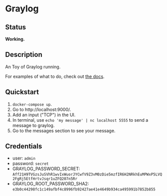 # Graylog

## Status

**Working.**

## Description

An Toy of Graylog running.  

For examples of what to do, check out [the docs](https://docs.graylog.org/docs/docker).

## Quickstart

1. `docker-compose up`.
2. Go to http://localhost:9000/.
3. Add an input ("TCP") in the UI.
4. In terminal, use `echo 'my message' | nc localhost 5555` to send a message to graylog.
5. Go to the messages section to see your message.

## Credentials

- user: `admin`
- password: `secret`
- GRAYLOG_PASSWORD_SECRET: `Aff21H9TVGzsJuSVhR1wvIxWuorJYCwfV9Z3vM0zDie5mzfIR6H2NRkhEuMPWxP5LVQ2FgRj5EtfHrtvJsqr1uZFQ207n5Rr`
- GRAYLOG_ROOT_PASSWORD_SHA2: `e3b0c44298fc1c149afbf4c8996fb92427ae41e4649b934ca495991b7852b855`